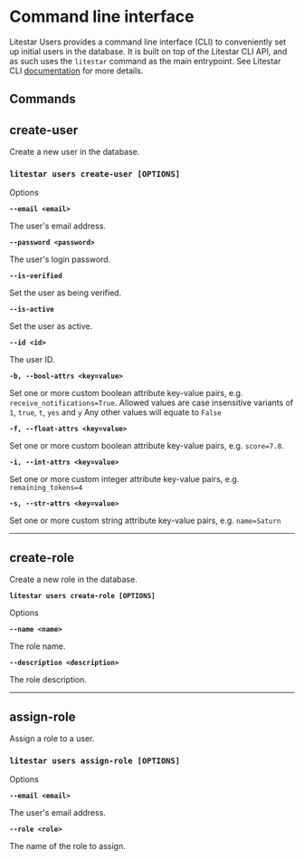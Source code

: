 # Command line interface

Litestar Users provides a command line interface (CLI) to conveniently set up initial users in the database. It is built on top of the Litestar CLI API, and as such uses the `litestar` command as the main entrypoint. See Litestar CLI [documentation](https://docs.litestar.dev/latest/usage/cli.html) for more details.

## Commands

## **create-user**

Create a new user in the database.

### `litestar users create-user [OPTIONS]`

Options

**`--email <email>`**

The user's email address.

**`--password <password>`**

The user's login password.

**`--is-verified`**

Set the user as being verified.

**`--is-active`**

Set the user as active.

**`--id <id>`**

The user ID.

**`-b, --bool-attrs <key=value>`**

Set one or more custom boolean attribute key-value pairs, e.g. `receive_notifications=True`.
Allowed values are case insensitive variants of `1`, `true`, `t`, `yes` and `y`
Any other values will equate to `False`

**`-f, --float-attrs <key=value>`**

Set one or more custom boolean attribute key-value pairs, e.g. `score=7.8`.

**`-i, --int-attrs <key=value>`**

Set one or more custom integer attribute key-value pairs, e.g. `remaining_tokens=4`

**`-s, --str-attrs <key=value>`**

Set one or more custom string attribute key-value pairs, e.g. `name=Saturn`

---

## **create-role**

Create a new role in the database.

**`litestar users create-role [OPTIONS]`**

Options

**`--name <name>`**

The role name.

**`--description <description>`**

The role description.

---

## **assign-role**

Assign a role to a user.

### `litestar users assign-role [OPTIONS]`

Options

**`--email <email>`**

The user's email address.

**`--role <role>`**

The name of the role to assign.

